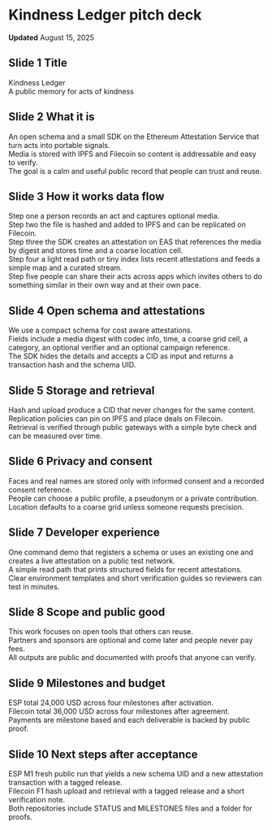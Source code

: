 # Kindness Ledger pitch deck
**Updated** August 15, 2025

## Slide 1  Title
Kindness Ledger  
A public memory for acts of kindness

## Slide 2  What it is
An open schema and a small SDK on the Ethereum Attestation Service that turn acts into portable signals.  
Media is stored with IPFS and Filecoin so content is addressable and easy to verify.  
The goal is a calm and useful public record that people can trust and reuse.

## Slide 3  How it works  data flow
Step one  a person records an act and captures optional media.  
Step two  the file is hashed and added to IPFS and can be replicated on Filecoin.  
Step three  the SDK creates an attestation on EAS that references the media by digest and stores time and a coarse location cell.  
Step four  a light read path or tiny index lists recent attestations and feeds a simple map and a curated stream.  
Step five  people can share their acts across apps which invites others to do something similar in their own way and at their own pace.

## Slide 4  Open schema and attestations
We use a compact schema for cost aware attestations.  
Fields include a media digest with codec info, time, a coarse grid cell, a category, an optional verifier and an optional campaign reference.  
The SDK hides the details and accepts a CID as input and returns a transaction hash and the schema UID.

## Slide 5  Storage and retrieval
Hash and upload produce a CID that never changes for the same content.  
Replication policies can pin on IPFS and place deals on Filecoin.  
Retrieval is verified through public gateways with a simple byte check and can be measured over time.

## Slide 6  Privacy and consent
Faces and real names are stored only with informed consent and a recorded consent reference.  
People can choose a public profile, a pseudonym or a private contribution.  
Location defaults to a coarse grid unless someone requests precision.

## Slide 7  Developer experience
One command demo that registers a schema or uses an existing one and creates a live attestation on a public test network.  
A simple read path that prints structured fields for recent attestations.  
Clear environment templates and short verification guides so reviewers can test in minutes.

## Slide 8  Scope and public good
This work focuses on open tools that others can reuse.  
Partners and sponsors are optional and come later and people never pay fees.  
All outputs are public and documented with proofs that anyone can verify.

## Slide 9  Milestones and budget
ESP total 24,000 USD across four milestones after activation.  
Filecoin total 36,000 USD across four milestones after agreement.  
Payments are milestone based and each deliverable is backed by public proof.

## Slide 10  Next steps after acceptance
ESP M1  fresh public run that yields a new schema UID and a new attestation transaction with a tagged release.  
Filecoin F1  hash upload and retrieval with a tagged release and a short verification note.  
Both repositories include STATUS and MILESTONES files and a folder for proofs.
